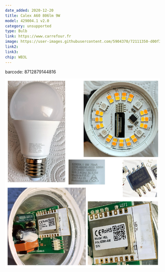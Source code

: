 ```yaml
---
date_added: 2020-12-20
title: Calex A60 806lm 9W 
model: 429004.1 v2.0
category: unsupported
type: Bulb
link: https://www.carrefour.fr
image: https://user-images.githubusercontent.com/5904370/72111350-d00f3a00-333a-11ea-999e-f1a598744900.png
link2: 
link3: 
chip: WB3L
---
```


barcode: 8712879144816

![](/assets/images/calex-429004_1.jpg)